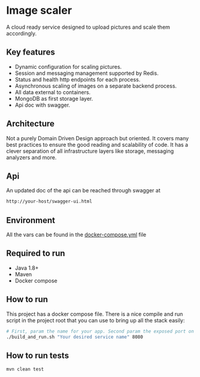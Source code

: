 # Image scaler

A cloud ready service designed to upload pictures and scale them accordingly.

## Key features
* Dynamic configuration for scaling pictures.
* Session and messaging management supported by Redis.
* Status and health http endpoints for each process.
* Asynchronous scaling of images on a separate backend process.
* All data external to containers.
* MongoDB as first storage layer.
* Api doc with swagger.

## Architecture
Not a purely Domain Driven Design approach but oriented. It covers many 
best practices to ensure the good reading and scalability of code.
It has a clever separation of all infrastructure layers like storage, messaging
analyzers and more.

## Api
An updated doc of the api can be reached through swagger at
```bash
http://your-host/swagger-ui.html
```

## Environment
All the vars can be found in the [docker-compose.yml](docker-compose.yml) file


## Required to run
* Java 1.8+
* Maven
* Docker compose

## How to run
This project has a docker compose file.
There is a nice compile and run script in the project root that
you can use to bring up all the stack easily:

```bash
# First, param the name for your app. Second param the exposed port on your machine. 
./build_and_run.sh "Your desired service name" 8080
```

## How to run tests
```bash
mvn clean test
```
